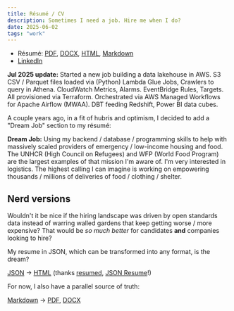 ```yaml
---
title: Résumé / CV
description: Sometimes I need a job. Hire me when I do?
date: 2025-06-02
tags: "work"
---
```


* Résumé:
  [PDF](https://github.com/jhannah/jays.net/raw/refs/heads/main/resume/resume.pdf),
  [DOCX](https://github.com/jhannah/jays.net/raw/refs/heads/main/resume/resume.docx),
  [HTML](http://jays.net/resume/resume.html),
  [Markdown](https://github.com/jhannah/jays.net/blob/main/resume/resume.md)
* [LinkedIn](https://www.linkedin.com/in/jhannah/)

**Jul 2025 update:** Started a new job building a data lakehouse in AWS.
S3 CSV / Parquet files loaded via (Python) Lambda Glue Jobs, Crawlers to query in Athena. 
CloudWatch Metrics, Alarms. EventBridge Rules, Targets.
All provisioned via Terraform.
Orchestrated via AWS Managed Workflows for Apache Airflow (MWAA).
DBT feeding Redshift, Power BI data cubes.

A couple years ago, in a fit of hubris and optimism, I decided to add a
"Dream Job" section to my résumé:

**Dream Job:** Using my backend / database / programming skills to help with
massively scaled providers of emergency / low-income housing and food. The
UNHCR (High Council on Refugees) and WFP (World Food Program) are the largest
examples of that mission I'm aware of. I'm very interested in logistics. The
highest calling I can imagine is working on empowering thousands / millions of
deliveries of food / clothing / shelter.

## Nerd versions

Wouldn't it be nice if the hiring landscape was driven by open standards data instead of
warring walled gardens that keep getting worse / more expensive? That would be
*so much better* for candidates **and** companies looking to hire?

My resume in JSON, which can be transformed into any format, is the dream?

[JSON](https://github.com/jhannah/jays.net/blob/main/resume/resume.json)
-> [HTML](http://jays.net/resume/resume.html)
(thanks [resumed](https://github.com/rbardini/resumed),
[JSON Resume](https://jsonresume.org/)!)

For now, I also have a parallel source of truth:

[Markdown](https://github.com/jhannah/jays.net/blob/main/resume/resume.md)
-> [PDF](https://github.com/jhannah/jays.net/raw/refs/heads/main/resume/resume.pdf),
[DOCX](https://github.com/jhannah/jays.net/raw/refs/heads/main/resume/resume.docx)
